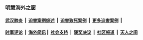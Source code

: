 
### 明慧海外之窗

####  [武汉肺炎](indexes/365.md?t=05061901) &nbsp;|&nbsp;  [迫害案例综述](indexes/328.md?t=05061901) &nbsp;|&nbsp; [迫害致死案例](indexes/277.md?t=05061901)  &nbsp;|&nbsp; [更多迫害案例](indexes/81.md?t=05061901)  &nbsp;|&nbsp; 
####  [时事评论](indexes/19.md?t=05061901) &nbsp;|&nbsp; [海外简讯](indexes/245.md?t=05061901)&nbsp;|&nbsp;  [社会支持](indexes/140.md?t=05061901) &nbsp;|&nbsp; [褒奖决议](indexes/282.md?t=05061901) &nbsp;|&nbsp; [社区报道](indexes/91.md?t=05061901)  &nbsp;|&nbsp; [天人之间](indexes/78.md?t=05061901) 

